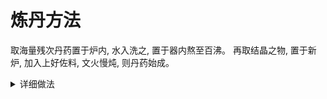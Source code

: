 # 炼丹方法
取海量残次丹药置于炉内, 水入洗之, 置于器内熬至百沸。
再取结晶之物, 置于新炉, 加入上好佐料, 文火慢炖, 则丹药始成。

<details>
<summary>详细做法</summary>
下载并解压[数据集](/http)
先使用自动打标生成的数据集`yolomark`(由于数据集分布和实际情况有所出入, 且训练集验证集分布过于相似导致严重过拟合, 所以直接训练下来的模型的种类识别几乎完全错误, 但是方框是准的)
然后保留自动打标生成的模型使用实际手动拍摄制作的数据集`yolomarkRealScene`再次进行训练即可。
</details>
